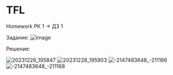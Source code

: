 # TFL
Homework 
РК 1 -> ДЗ 1

Задание: 
![image](https://github.com/nybc4ik/TFL/assets/63342992/b53bcb39-99a2-4473-8043-6a5240d7ae4c)

Решение:

![20231228_195847](https://github.com/nybc4ik/TFL/assets/63342992/c8fcfcc6-ce21-4d5b-990f-7462cd931377)
![20231228_195903](https://github.com/nybc4ik/TFL/assets/63342992/ec0ff5d9-7ead-459e-9d23-3c9f5b6ca21e)
![-2147483648_-211166](https://github.com/nybc4ik/TFL/assets/63342992/a750daa6-4f53-460b-b853-0111feea29c2)
![-2147483648_-211168](https://github.com/nybc4ik/TFL/assets/63342992/f38bff4d-5baf-40b3-85f7-b7897b222603)
